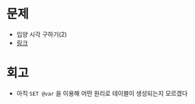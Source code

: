 # 문제

- 입양 시각 구하기(2)
- [링크](https://school.programmers.co.kr/learn/courses/30/lessons/59413)

# 회고

- 아직 `SET @var` 을 이용해 어떤 원리로 테이블이 생성되는지 모르겠다
